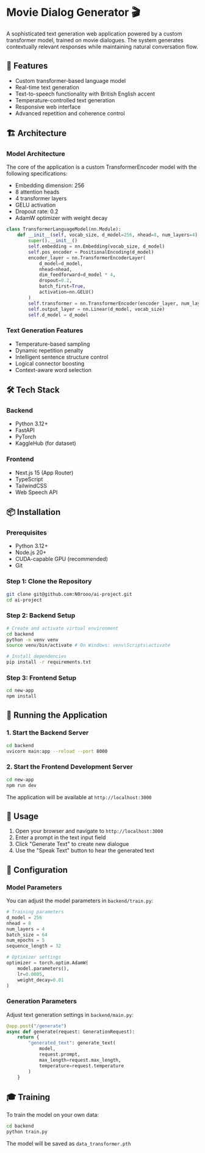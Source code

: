 # Movie Dialog Generator 🎬

A sophisticated text generation web application powered by a custom transformer model, trained on movie dialogues. The system generates contextually relevant responses while maintaining natural conversation flow.

## 🌟 Features
 
- Custom transformer-based language model
- Real-time text generation
- Text-to-speech functionality with British English accent
- Temperature-controlled text generation
- Responsive web interface
- Advanced repetition and coherence control

## 🏗️ Architecture

### Model Architecture

The core of the application is a custom TransformerEncoder model with the following specifications:
- Embedding dimension: 256
- 8 attention heads
- 4 transformer layers
- GELU activation
- Dropout rate: 0.2
- AdamW optimizer with weight decay

```python
class TransformerLanguageModel(nn.Module):
    def __init__(self, vocab_size, d_model=256, nhead=8, num_layers=4):
        super().__init__()
        self.embedding = nn.Embedding(vocab_size, d_model)
        self.pos_encoder = PositionalEncoding(d_model)
        encoder_layer = nn.TransformerEncoderLayer(
            d_model=d_model,
            nhead=nhead,
            dim_feedforward=d_model * 4,
            dropout=0.2,
            batch_first=True,
            activation=nn.GELU()
        )
        self.transformer = nn.TransformerEncoder(encoder_layer, num_layers=num_layers)
        self.output_layer = nn.Linear(d_model, vocab_size)
        self.d_model = d_model
```

### Text Generation Features

- Temperature-based sampling
- Dynamic repetition penalty
- Intelligent sentence structure control
- Logical connector boosting
- Context-aware word selection

## 🛠️ Tech Stack

### Backend
- Python 3.12+
- FastAPI
- PyTorch
- KaggleHub (for dataset)

### Frontend
- Next.js 15 (App Router)
- TypeScript
- TailwindCSS
- Web Speech API

## 📦 Installation

### Prerequisites
- Python 3.12+
- Node.js 20+
- CUDA-capable GPU (recommended)
- Git

### Step 1: Clone the Repository
```bash
git clone git@github.com:N0rooo/ai-project.git
cd ai-project
```

### Step 2: Backend Setup
```bash
# Create and activate virtual environment
cd backend
python -m venv venv
source venv/bin/activate # On Windows: venv\Scripts\activate

# Install dependencies
pip install -r requirements.txt
```


### Step 3: Frontend Setup
```bash
cd new-app
npm install
```

## 🚀 Running the Application

### 1. Start the Backend Server
```bash
cd backend
uvicorn main:app --reload --port 8000
```

### 2. Start the Frontend Development Server
```bash
cd new-app
npm run dev
```

The application will be available at `http://localhost:3000`

## 🎯 Usage

1. Open your browser and navigate to `http://localhost:3000`
2. Enter a prompt in the text input field
3. Click "Generate Text" to create new dialogue
4. Use the "Speak Text" button to hear the generated text

## 🔧 Configuration

### Model Parameters
You can adjust the model parameters in `backend/train.py`:

```python
# Training parameters
d_model = 256
nhead = 8
num_layers = 4
batch_size = 64
num_epochs = 5
sequence_length = 32

# Optimizer settings
optimizer = torch.optim.AdamW(
    model.parameters(),
    lr=0.0005,
    weight_decay=0.01
)
```

### Generation Parameters
Adjust text generation settings in `backend/main.py`:

```python
@app.post("/generate")
async def generate(request: GenerationRequest):
    return {
        "generated_text": generate_text(
            model,
            request.prompt,
            max_length=request.max_length,
            temperature=request.temperature
        )
    }
```

## 🎓 Training

To train the model on your own data:
```bash
cd backend
python train.py
```

The model will be saved as `data_transformer.pth`
